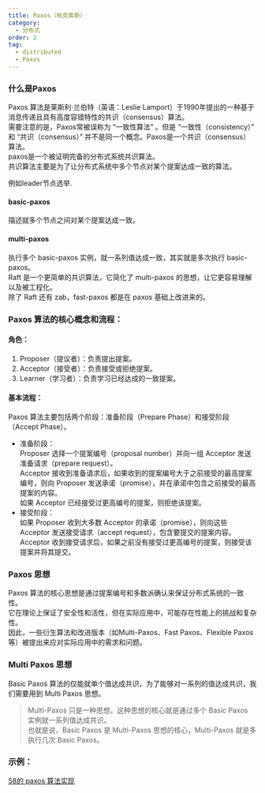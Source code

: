 ```yaml
---
title: Paxos（帕克索斯）
category:
  - 分布式
order: 2
tag:
  - distributed
  - Paxos
---
```


### 什么是Paxos  
Paxos 算法是莱斯利·兰伯特（英语：Leslie Lamport）于1990年提出的一种基于消息传递且具有高度容错特性的共识（consensus）算法。  
需要注意的是，Paxos常被误称为 “一致性算法” 。但是 “一致性（consistency）” 和 “共识（consensus）” 并不是同一个概念。Paxos是一个共识（consensus）算法。  
paxos是一个被证明完备的分布式系统共识算法。  
共识算法主要是为了让分布式系统中多个节点对某个提案达成一致的算法。  

例如leader节点选举.  

#### basic-paxos
描述就多个节点之间对某个提案达成一致。  

#### multi-paxos
执行多个 basic-paxos 实例，就一系列值达成一致，其实就是多次执行 basic-paxos。  
Raft 是一个更简单的共识算法，它简化了 multi-paxos 的思想，让它更容易理解以及被工程化。  
除了 Raft 还有 zab，fast-paxos 都是在 paxos 基础上改进来的。  


### Paxos 算法的核心概念和流程：
#### 角色：
1. Proposer（提议者）：负责提出提案。
2. Acceptor（接受者）：负责接受或拒绝提案。
3. Learner（学习者）：负责学习已经达成的一致提案。
#### 基本流程：
Paxos 算法主要包括两个阶段：准备阶段（Prepare Phase）和接受阶段（Accept Phase）。
- 准备阶段：  
Proposer 选择一个提案编号（proposal number）并向一组 Acceptor 发送准备请求（prepare request）。   
Acceptor 接收到准备请求后，如果收到的提案编号大于之前接受的最高提案编号，则向 Proposer 发送承诺（promise），并在承诺中包含之前接受的最高提案的内容。  
如果 Acceptor 已经接受过更高编号的提案，则拒绝该提案。  
- 接受阶段：  
如果 Proposer 收到大多数 Acceptor 的承诺（promise），则向这些 Acceptor 发送接受请求（accept request），包含要提交的提案内容。  
Acceptor 收到接受请求后，如果之前没有接受过更高编号的提案，则接受该提案并将其提交。  

### Paxos 思想
Paxos 算法的核心思想是通过提案编号和多数派确认来保证分布式系统的一致性。  
它在理论上保证了安全性和活性，但在实际应用中，可能存在性能上的挑战和复杂性。  
因此，一些衍生算法和改进版本（如Multi-Paxos、Fast Paxos、Flexible Paxos等）被提出来应对实际应用中的需求和问题。

### Multi Paxos 思想
Basic Paxos 算法的仅能就单个值达成共识，为了能够对一系列的值达成共识，我们需要用到 Multi Paxos 思想。      
> Multi-Paxos 只是一种思想，这种思想的核心就是通过多个 Basic Paxos 实例就一系列值达成共识。  
> 也就是说，Basic Paxos 是 Multi-Paxos 思想的核心，Multi-Paxos 就是多执行几次 Basic Paxos。

### 示例：
[58的 paxos 算法实现](https://github.com/wuba/WPaxos)


